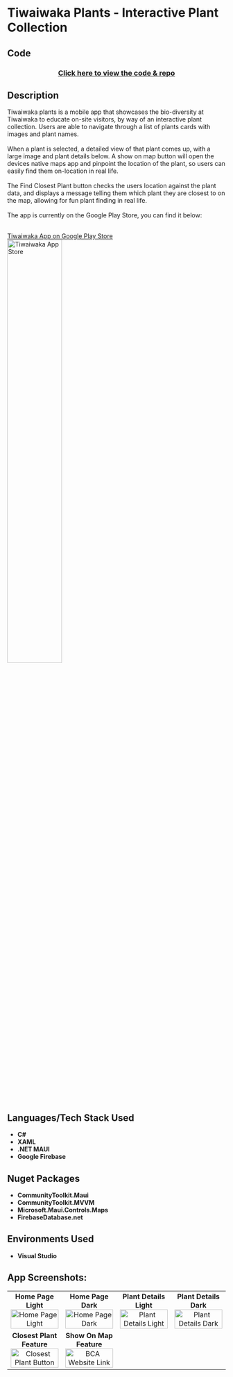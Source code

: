 <h1>Tiwaiwaka Plants - Interactive Plant Collection</h1>

<h2>Code</h2>

<h3 align="center">
  
  [Click here to view the code & repo](https://github.com/joel-mainey/BCA-Maui-App/tree/master)
  
</h3>
<h2>Description</h2>

Tiwaiwaka plants is a mobile app that showcases the bio-diversity at Tiwaiwaka to educate on-site visitors, by way of an interactive plant collection. Users are able to navigate through a list of plants cards with images and plant names.<br/><br/>
When a plant is selected, a detailed view of that plant comes up, with a large image and plant details below. A show on map button will open the devices native maps app and pinpoint the location of the plant, so users can easily find them on-location in real life.<br/><br/>
The Find Closest Plant button checks the users location against the plant data, and displays a message telling them which plant they are closest to on the map, allowing for fun plant finding in real life.<br/><br/>
The app is currently on the Google Play Store, you can find it below: <br/><br/>


[Tiwaiwaka App on Google Play Store](https://play.google.com/store/apps/details?id=com.companyname.firstmauiapp&hl=en)<br/>
<img src="https://i.imgur.com/ZeyI0dr.jpeg" alt="Tiwaiwaka App Store" width="50%">

<br />


<h2>Languages/Tech Stack Used</h2>

- <b>C#</b> 
- <b>XAML</b>
- <b>.NET MAUI</b>
- <b>Google Firebase</b>

<h2>Nuget Packages</h2>

  - <b>CommunityToolkit.Maui</b>
  - <b>CommunityToolkit.MVVM</b>
  - <b>Microsoft.Maui.Controls.Maps</b>
  - <b>FirebaseDatabase.net</b>




<h2>Environments Used </h2>

- <b>Visual Studio</b>

<h2>App Screenshots:</h2>

<p align="center">
  <table>
    <tr>
      <td align="center" valign="top" width="25%">
        <b>Home Page Light</b><br>
        <img src="https://i.imgur.com/oSHE7HR.jpeg" alt="Home Page Light" width="100%">
      </td>
      <td align="center" valign="top" width="25%">
        <b>Home Page Dark</b><br>
        <img src="https://i.imgur.com/yzD7QR6.jpeg" alt="Home Page Dark" width="100%">
      </td>
      <td align="center" valign="top" width="25%">
        <b>Plant Details Light</b><br>
        <img src="https://i.imgur.com/jdSghGu.jpeg" alt="Plant Details Light" width="100%">
      </td>
      <td align="center" valign="top" width="25%">
        <b>Plant Details Dark</b><br>
        <img src="https://i.imgur.com/qUc6eXL.jpeg" alt="Plant Details Dark" width="100%">
      </td>
    </tr>
    <tr>
      <td align="center" valign="top" width="25%">
        <b>Closest Plant Feature</b><br>
        <img src="https://i.imgur.com/C0lmfa2.jpeg" alt="Closest Plant Button" width="100%">
      </td>
      <td align="center" valign="top" width="25">
        <b>Show On Map Feature</b><br>
        <img src="https://i.imgur.com/bi7ZC0j.jpeg" alt="BCA Website Link" width="100%">
      </td>
    </tr>
  </table>
</p>


<!--
<h2>Program walk-through:</h2>

<p align="center">
Launch the utility: <br/>
<img src="https://i.imgur.com/62TgaWL.png" height="80%" width="80%" alt="Disk Sanitization Steps"/>
<br />
<br />
Select the disk:  <br/>
<img src="https://i.imgur.com/tcTyMUE.png" height="80%" width="80%" alt="Disk Sanitization Steps"/>
<br />
<br />
Enter the number of passes: <br/>
<img src="https://i.imgur.com/nCIbXbg.png" height="80%" width="80%" alt="Disk Sanitization Steps"/>
<br />
<br />
Confirm your selection:  <br/>
<img src="https://i.imgur.com/cdFHBiU.png" height="80%" width="80%" alt="Disk Sanitization Steps"/>
<br />
<br />
Wait for process to complete (may take some time):  <br/>
<img src="https://i.imgur.com/JL945Ga.png" height="80%" width="80%" alt="Disk Sanitization Steps"/>
<br />
<br />
Sanitization complete:  <br/>
<img src="https://i.imgur.com/K71yaM2.png" height="80%" width="80%" alt="Disk Sanitization Steps"/>
<br />
<br />
Observe the wiped disk:  <br/>
<img src="https://i.imgur.com/AeZkvFQ.png" height="80%" width="80%" alt="Disk Sanitization Steps"/>
</p>
--!>
